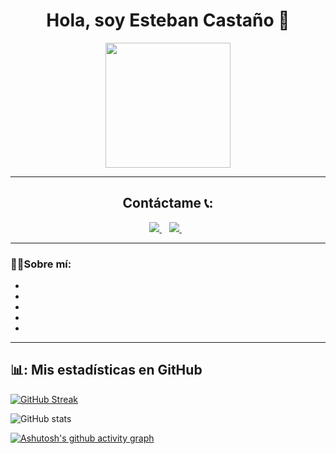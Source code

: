 <!--
**estebancastano/estebancastano** is a ✨ _special_ ✨ repository because its `README.md` (this file) appears on your GitHub profile.

Here are some ideas to get you started:

- 🔭 I’m currently working on ...
- 🌱 I’m currently learning ...
- 👯 I’m looking to collaborate on ...
- 🤔 I’m looking for help with ...
- 💬 Ask me about ...
- 📫 How to reach me: ...
- 😄 Pronouns: ...
- ⚡ Fun fact: ...
-->
<div id="header" align="center">
  <h1> Hola, soy Esteban Castaño 👋</h1>
  <img src="https://media.giphy.com/media/qgQUggAC3Pfv687qPC/giphy.gif" width=200 >
</div>

---

<div id="contacto" align="center">
  <h2>Contáctame 📞:</h2>
  <a href="https://www.linkedin.com/in/estebanandresc/" target="_blank">
    <img src="https://img.shields.io/badge/linkedin-%230077B5.svg?&style=for-the-badge&logo=linkedin&logoColor=white"/>
  </a>&nbsp;&nbsp;
  
  <a href="https://stackoverflow.com/users/18793317/esteban-casta%c3%b1o" target="_blank">
    <img src="https://img.shields.io/badge/Stack_Overflow-FE7A16?style=for-the-badge&logo=stack-overflow&logoColor=white"/>
  </a>&nbsp;&nbsp;
</div>

---

### 🧑‍💻Sobre mí:
-

-

-

-

-
---

<div id="estadisticas" align="left">
 <h2> 📊: Mis estadísticas en GitHub</h2>
  
 [![GitHub Streak](http://github-readme-streak-stats.herokuapp.com?user=estebancastano&theme=onedark)](https://git.io/streak-stats)

 ![GitHub stats](https://github-readme-stats.vercel.app/api?username=estebancastano&show_icons=true&theme=onedark)
  
 [![Ashutosh's github activity graph](https://github-readme-activity-graph.cyclic.app/graph?username=estebancastano&theme=react-dark)](https://github.com/ashutosh00710/github-readme-activity-graph)
</div>
